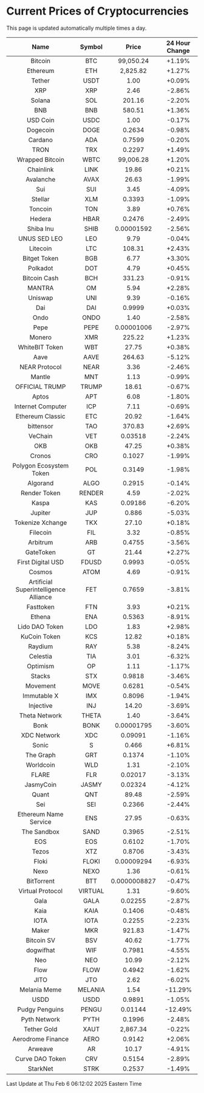 # Current Prices of Cryptocurrencies
This page is updated automatically multiple times a day.

| Name | Symbol | Price | 24 Hour Change |
| :---: |:---:| :---: | :---: |
| Bitcoin | BTC | 99,050.24 | +1.19% |
| Ethereum | ETH | 2,825.82 | +1.27% |
| Tether | USDT | 1.00 | +0.09% |
| XRP | XRP | 2.46 | -2.86% |
| Solana | SOL | 201.16 | -2.20% |
| BNB | BNB | 580.51 | +1.36% |
| USD Coin | USDC | 1.00 | -0.17% |
| Dogecoin | DOGE | 0.2634 | -0.98% |
| Cardano | ADA | 0.7599 | -0.20% |
| TRON | TRX | 0.2297 | +1.49% |
| Wrapped Bitcoin | WBTC | 99,006.28 | +1.20% |
| Chainlink | LINK | 19.86 | +0.21% |
| Avalanche | AVAX | 26.63 | -1.99% |
| Sui | SUI | 3.45 | -4.09% |
| Stellar | XLM | 0.3393 | -1.09% |
| Toncoin | TON | 3.89 | +0.76% |
| Hedera | HBAR | 0.2476 | -2.49% |
| Shiba Inu | SHIB | 0.00001592 | -2.56% |
| UNUS SED LEO | LEO | 9.79 | -0.04% |
| Litecoin | LTC | 108.31 | +2.43% |
| Bitget Token | BGB | 6.77 | +3.30% |
| Polkadot | DOT | 4.79 | +0.45% |
| Bitcoin Cash | BCH | 331.23 | -0.91% |
| MANTRA | OM | 5.94 | +2.28% |
| Uniswap | UNI | 9.39 | -0.16% |
| Dai | DAI | 0.9999 | +0.03% |
| Ondo | ONDO | 1.40 | -2.58% |
| Pepe | PEPE | 0.00001006 | -2.97% |
| Monero | XMR | 225.22 | +1.23% |
| WhiteBIT Token | WBT | 27.75 | +0.38% |
| Aave | AAVE | 264.63 | -5.12% |
| NEAR Protocol | NEAR | 3.36 | -2.46% |
| Mantle | MNT | 1.13 | -0.99% |
| OFFICIAL TRUMP | TRUMP | 18.61 | -0.67% |
| Aptos | APT | 6.08 | -1.80% |
| Internet Computer | ICP | 7.11 | -0.69% |
| Ethereum Classic | ETC | 20.92 | -1.64% |
| bittensor | TAO | 370.83 | +2.69% |
| VeChain | VET | 0.03518 | -2.24% |
| OKB | OKB | 47.25 | +0.38% |
| Cronos | CRO | 0.1027 | -1.99% |
| Polygon Ecosystem Token | POL | 0.3149 | -1.98% |
| Algorand | ALGO | 0.2915 | -0.14% |
| Render Token | RENDER | 4.59 | -2.02% |
| Kaspa | KAS | 0.09186 | -6.20% |
| Jupiter | JUP | 0.886 | -5.03% |
| Tokenize Xchange | TKX | 27.10 | +0.18% |
| Filecoin | FIL | 3.32 | -0.85% |
| Arbitrum | ARB | 0.4755 | -3.56% |
| GateToken | GT | 21.44 | +2.27% |
| First Digital USD | FDUSD | 0.9993 | -0.05% |
| Cosmos | ATOM | 4.69 | -0.91% |
| Artificial Superintelligence Alliance | FET | 0.7659 | -3.81% |
| Fasttoken | FTN | 3.93 | +0.21% |
| Ethena | ENA | 0.5363 | -8.91% |
| Lido DAO Token | LDO | 1.83 | +2.98% |
| KuCoin Token | KCS | 12.82 | +0.18% |
| Raydium | RAY | 5.38 | -8.24% |
| Celestia | TIA | 3.01 | -6.32% |
| Optimism | OP | 1.11 | -1.17% |
| Stacks | STX | 0.9818 | -3.46% |
| Movement | MOVE | 0.6281 | -0.54% |
| Immutable X | IMX | 0.8096 | -1.94% |
| Injective | INJ | 14.20 | -3.69% |
| Theta Network | THETA | 1.40 | -3.64% |
| Bonk | BONK | 0.00001795 | -3.60% |
| XDC Network | XDC | 0.09091 | -1.16% |
| Sonic | S | 0.466 | +6.81% |
| The Graph | GRT | 0.1374 | -1.10% |
| Worldcoin | WLD | 1.31 | -2.10% |
| FLARE | FLR | 0.02017 | -3.13% |
| JasmyCoin | JASMY | 0.02324 | -4.12% |
| Quant | QNT | 89.48 | -2.59% |
| Sei | SEI | 0.2366 | -2.44% |
| Ethereum Name Service | ENS | 27.95 | -0.63% |
| The Sandbox | SAND | 0.3965 | -2.51% |
| EOS | EOS | 0.6102 | -1.70% |
| Tezos | XTZ | 0.8706 | -3.43% |
| Floki | FLOKI | 0.00009294 | -6.93% |
| Nexo | NEXO | 1.36 | -0.61% |
| BitTorrent | BTT | 0.0000008827 | -0.47% |
| Virtual Protocol | VIRTUAL | 1.31 | -9.60% |
| Gala | GALA | 0.02255 | -2.87% |
| Kaia | KAIA | 0.1406 | -0.48% |
| IOTA | IOTA | 0.2255 | -2.23% |
| Maker | MKR | 921.83 | -1.47% |
| Bitcoin SV | BSV | 40.62 | -1.77% |
| dogwifhat | WIF | 0.7981 | -4.55% |
| Neo | NEO | 10.99 | -2.12% |
| Flow | FLOW | 0.4942 | -1.62% |
| JITO | JTO | 2.62 | -6.02% |
| Melania Meme | MELANIA | 1.54 | -11.29% |
| USDD | USDD | 0.9891 | -1.05% |
| Pudgy Penguins | PENGU | 0.01144 | -12.49% |
| Pyth Network | PYTH | 0.1996 | -2.48% |
| Tether Gold | XAUT | 2,867.34 | -0.22% |
| Aerodrome Finance | AERO | 0.9142 | +2.06% |
| Arweave | AR | 10.17 | -4.91% |
| Curve DAO Token | CRV | 0.5154 | -2.89% |
| StarkNet | STRK | 0.2537 | -1.49% |

Last Update at Thu Feb  6 06:12:02 2025 Eastern Time